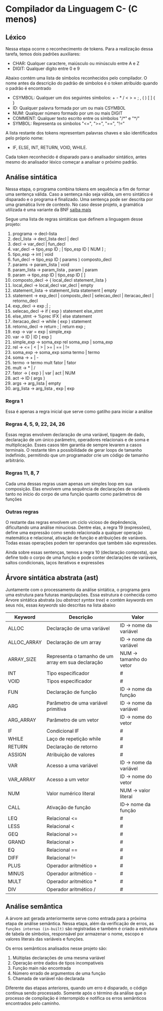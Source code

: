 # Compilador da Linguagem C- (C menos)

## Léxico

Nessa etapa ocorre o reconhecimento de tokens. Para a realização dessa tarefa, temos dois padrões auxiliares:

- CHAR: Qualquer caractere, maiúsculo ou minúsculo entre A e Z
- DIGIT: Qualquer digito entre 0 e 9

Abaixo contém uma lista de símbolos reconhecidos pelo compilador. O nome antes da descrição do padrão de simbolos é o token atribuído quando o padrão é encontrado

- CSYMBOL: Qualquer um dos seguintes símbolos: \+ \- \* \/ \< \> \= \; \, \( \) \[ \] \{ \}
- ID: Qualquer palavra formada por um ou mais CSYMBOL
- NUM: Qualquer número formado por um ou mais DIGIT
- COMMENT: Qualquer texto escrito entre os símbolos "/\*" e "\*/"
- SYMBOL: Representa os simbolos "<=", ">=", "==", "!="

A lista restante dos tokens representam palavras chaves e são identificados pelo próprio nome:

- IF, ELSE, INT, RETURN, VOID, WHILE.

Cada token reconhecido é disparado para o analisador sintático, antes mesmo do analisador léxico começar a analisar o próximo padrão.

## Análise sintática

Nessa etapa, o programa combina tokens em sequência a fim de formar uma sentença válida. Caso a sentença não seja válida, um erro sintático é disparado e o programa é finalizado. Uma sentença pode ser descrita por uma gramática livre de contexto. No caso desse projeto, a gramática utilizada é uma variante da BNF [saiba mais](https://www.dca.fee.unicamp.br/cursos/EA876/apostila/HTML/node44.html)

Segue uma lista de regras sintáticas que definem a linguagem desse projeto:

1. programa &rarr; decl-lista
2. decl_lista &rarr; decl_lista decl | decl
3. decl &rarr; var_decl | fun_decl
4. var_decl &rarr; tipo_esp ID ; | tipo_esp ID [ NUM ] ;
5. tipo_esp &rarr; int | void
6. fun_decl &rarr; tipo_esp ID ( params ) composto_decl
7. params &rarr; param_lista | void
8. param_lista &rarr; param_lista , param | param
9. param &rarr; tipo_esp ID | tipo_esp ID [ ]
10. composto_decl &rarr; { local_decl statement_lista }
11. local_decl &rarr; local_decl var_decl | empty
12. statement_lista &rarr; statement_lista statement | empty
13. statement &rarr; exp_decl | composto_decl | selecao_decl | iteracao_decl | retorno_decl
14. exp_decl &rarr; exp ;| ;
15. selecao_decl &rarr; if ( exp ) statement else_stmt
16. else_stmt &rarr; %prec IFX | else statement
17. iteracao_decl &rarr; while ( exp ) statement
18. retorno_decl &rarr; return ; | return exp ;
19. exp &rarr; var = exp | simple_exp
20. var &rarr; ID | ID [ exp ]
21. simple_exp &rarr; soma_exp rel soma_exp | soma_exp
22. rel &rarr; <= | < | > | >= | == | !=
23. soma_exp &rarr; soma_exp soma termo | termo
24. soma &rarr; + | -
25. termo &rarr; termo mult fator | fator
26. mult &rarr; \* | /
27. fator &rarr; ( exp ) | var | act | NUM
28. act &rarr; ID ( args )
29. args &rarr; arg_lista | empty
30. arg_lista &rarr; arg_lista , exp | exp

### Regra 1

Essa é apenas a regra inicial que serve como gatilho para iniciar a análise

### Regras 4, 5, 9, 22, 24, 26

Essas regras envolvem declaração de uma variável, tipagem de dado, declaração de um único parâmetro, operadores relacionais e de soma e multiplicação. Esses casos têm garantia de sempre levarem a casos terminais. O restante têm a possibilidade de gerar loops de tamanho indefinido, permitindo que um programador crie um código de tamanho arbitrário.

### Regras 11, 8, 7

Cada uma dessas regras usam apenas um simples loop em sua composição. Elas envolvem uma sequência de declarações de variáveis tanto no início do corpo de uma função quanto como parâmetros de funções

### Outras regras

O restante das regras envolvem um ciclo vicioso de depêndencia, dificultando uma análise minuciosa. Dentre elas, a regra 19 (expressões), define uma expressão como sendo relacionada a qualquer operação matemática e relacional, ativação de função e atribuições de variáveis. Todas essas operações podem ter operandos que também são expressões.

Ainda sobre essas sentenças, temos a regra 10 (declaração composta), que define todo o corpo de uma função e pode conter declarações de variáveis, saltos condicionais, laços iterativos e expressões

## Árvore sintática abstrata (ast)

Juntamente com o processamento da análise sintática, o programa gera uma estrutura para futuras manipulações. Essa estrutura é conhecida como Árvore sintática abstrata (ou _abstract syntax tree_) e contém _keywords_ em seus nós, essas _keywords_ são descritas na lista abaixo

| Keyword     | Descrição                                          | Valor                   |
| ----------- | -------------------------------------------------- | ----------------------- |
| ALLOC       | Declaração de uma variável                         | ID -> nome da variável  |
| ALLOC_ARRAY | Declaração de um array                             | ID -> nome da variável  |
| ARRAY_SIZE  | Representa o tamanho de um array em sua declaração | NUM -> tamanho do vetor |
| INT         | Tipo especificador                                 | #                       |
| VOID        | Tipos especificador                                | #                       |
| FUN         | Declaração de função                               | ID -> nome da função    |
| ARG         | Parâmetro de uma variável primitiva                | ID -> nome da variável  |
| ARG_ARRAY   | Parâmetro de um vetor                              | ID -> nome do vetor     |
| IF          | Condicional IF                                     | #                       |
| WHILE       | Laço de repetição while                            | #                       |
| RETURN      | Declaração de retorno                              | #                       |
| ASSIGN      | Atribuição de valores                              | #                       |
| VAR         | Acesso a uma variável                              | ID -> nome da variável  |
| VAR_ARRAY   | Acesso a um vetor                                  | ID -> nome do vetor     |
| NUM         | Valor numérico literal                             | NUM -> valor literal    |
| CALL        | Ativação de função                                 | ID-> nome da função     |
| LEQ         | Relacional <=                                      | #                       |
| LESS        | Relacional <                                       | #                       |
| GEQ         | Relacional >=                                      | #                       |
| GRAND       | Relacional >                                       | #                       |
| EQ          | Relacional ==                                      | #                       |
| DIFF        | Relacional !=                                      | #                       |
| PLUS        | Operador aritmético +                              | #                       |
| MINUS       | Operador aritmético -                              | #                       |
| MULT        | Operador aritmético \*                             | #                       |
| DIV         | Operador aritmético /                              | #                       |

## Análise semântica

A árvore ast gerada anteriormente serve como entrada para a próxima etapa de análise semântica. Nessa etapa, além da verificação de erros, as `funções internas (in-built)` são registradas e também é criado a estrutura de tabela de símbolos, responsável por armazenar o nome, escopo e valores literais das variáveis e funções.

Os erros semânticos analisados nesse projeto são:

1. Múltiplas declarações de uma mesma variável
2. Operação entre dados de tipos incompativeis
3. Função main não encontrada
4. Número errado de argumentos de uma função
5. Chamada de variável não declarada

Diferente das etapas anteriores, quando um erro é disparado, o código continua sendo processado. Somente após o término da análise que o processo de compilação é interrompido e notifica os erros semânticos encontrados pelo caminho.
